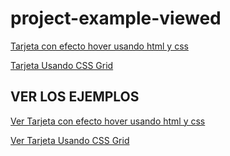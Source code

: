 # project-example-viewed

<a href="https://github.com/Jesus-Angel-VS/project-example-viewed/tree/post-card-hover/post-card-hover">Tarjeta con efecto hover usando html y css </a>

<a href="https://github.com/Jesus-Angel-VS/project-example-viewed/tree/post-card-hover/responsive-team-section-card"> Tarjeta Usando CSS Grid</a>


## VER LOS EJEMPLOS 

<a href="https://jesus-angel-vs.github.io/project-example-viewed/post-card-hover/index.html">Ver Tarjeta con efecto hover usando html y css</a>

<a href="https://jesus-angel-vs.github.io/project-example-viewed/responsive-team-section-card/index.html">Ver Tarjeta Usando CSS Grid</a>